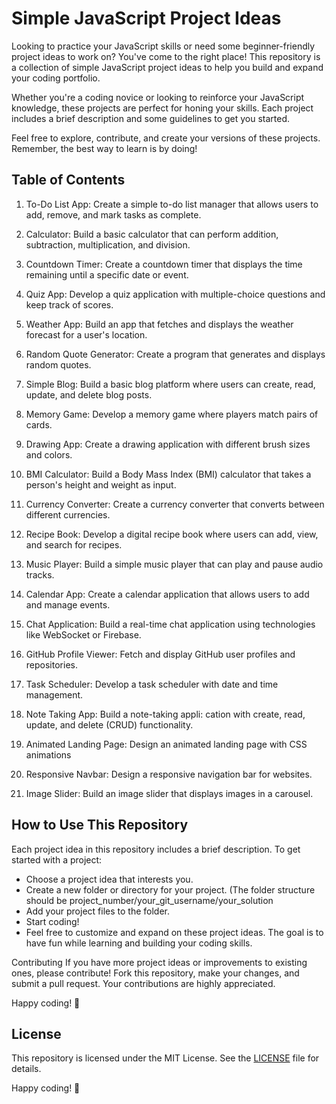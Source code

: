 # Simple JavaScript Project Ideas

Looking to practice your JavaScript skills or need some beginner-friendly project ideas to work on? You've come to the right place! This repository is a collection of simple JavaScript project ideas to help you build and expand your coding portfolio.

Whether you're a coding novice or looking to reinforce your JavaScript knowledge, these projects are perfect for honing your skills. Each project includes a brief description and some guidelines to get you started.

Feel free to explore, contribute, and create your versions of these projects. Remember, the best way to learn is by doing!

## Table of Contents
1. To-Do List App: Create a simple to-do list manager that allows users to add, remove, and mark tasks as complete.

2. Calculator: Build a basic calculator that can perform addition, subtraction, multiplication, and division.

3. Countdown Timer: Create a countdown timer that displays the time remaining until a specific date or event.

4. Quiz App: Develop a quiz application with multiple-choice questions and keep track of scores.

5. Weather App: Build an app that fetches and displays the weather forecast for a user's location.

6. Random Quote Generator: Create a program that generates and displays random quotes.

7. Simple Blog: Build a basic blog platform where users can create, read, update, and delete blog posts.

8. Memory Game: Develop a memory game where players match pairs of cards.

9. Drawing App: Create a drawing application with different brush sizes and colors.

10. BMI Calculator: Build a Body Mass Index (BMI) calculator that takes a person's height and weight as input.

11. Currency Converter: Create a currency converter that converts between different currencies.

12. Recipe Book: Develop a digital recipe book where users can add, view, and search for recipes.

13. Music Player: Build a simple music player that can play and pause audio tracks.

14. Calendar App: Create a calendar application that allows users to add and manage events.

15. Chat Application: Build a real-time chat application using technologies like WebSocket or Firebase.

16. GitHub Profile Viewer: Fetch and display GitHub user profiles and repositories.

17. Task Scheduler: Develop a task scheduler with date and time management.

18. Note Taking App: Build a note-taking appli: cation with create, read, update, and delete (CRUD) functionality.

19. Animated Landing Page: Design an animated landing page with CSS animations

20. Responsive Navbar: Design a responsive navigation bar for websites.

21. Image Slider: Build an image slider that displays images in a carousel.

## How to Use This Repository
Each project idea in this repository includes a brief description. To get started with a project:

- Choose a project idea that interests you.
- Create a new folder or directory for your project. (The folder structure should be project_number/your_git_username/your_solution
- Add your project files to the folder.
- Start coding!
- Feel free to customize and expand on these project ideas. The goal is to have fun while learning and building your coding skills.

Contributing
If you have more project ideas or improvements to existing ones, please contribute! Fork this repository, make your changes, and submit a pull request. Your contributions are highly appreciated.

Happy coding! 🚀


## License

This repository is licensed under the MIT License. See the [LICENSE](LICENSE) file for details.

Happy coding! 🚀
